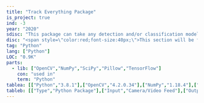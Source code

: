 ```yaml
---
title: "Track Everything Package"
is_project: true
ind: -3
year: "2020"
sdisc: "This package can take any detection and/or classification model and upgrade them using tracking algorithms and statistics."
disc: "<span style=\"color:red;font-size:40px;\">This section will be filled in the next few days (24-10-2020). You can view the <a href=\"https://github.com/ami-a/TrackEverything\">repository</a> in the meantime.</span><br>&nbsp;"
tag: "Python"
lang: ["Python"]
LOC: "0.9K"
parts:
  - lib: ["OpenCV","NumPy","SciPy","Pillow","TensorFlow"]
    con: "used in"
    term: "Python"
tablea: [["Python","3.8.1"],["OpenCV","4.2.0.34"],["NumPy","1.18.4"],["SciPy","1.4.1"],["Pillow","7.1.2"],["TensorFlow","2.2.0"]]
tableb: [["Type","Python Package"],["Input","Camera/Video Feed"],["Output","Enhanced Object Tracking & Classification"]]
---
```








